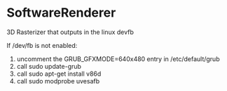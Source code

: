 # SoftwareRenderer
3D Rasterizer that outputs in the linux devfb

If /dev/fb is not enabled:
1. uncomment the GRUB_GFXMODE=640x480 entry in /etc/default/grub
2. call sudo update-grub
3. call sudo apt-get install v86d
4. call sudo modprobe uvesafb
